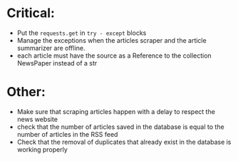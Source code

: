 # Critical:

* Put the `requests.get` in `try - except` blocks
* Manage the exceptions when the articles scraper and the article summarizer are offline.
* each article must have the source as a Reference to the collection NewsPaper instead of a str

# Other:

* Make sure that scraping articles happen with a delay to respect the news website
* check that the number of articles saved in the database is equal to the number of articles in the RSS feed
* Check that the removal of duplicates that already exist in the database is working properly
